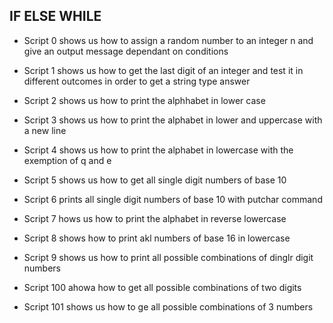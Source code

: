 ## IF ELSE WHILE

* Script 0 shows us how to assign a random number to an integer n and give an output message dependant on conditions

* Script 1 shows us how to get the last digit of an integer and test it in different outcomes in order to get a string type answer

* Script 2 shows us how to print the alphhabet in lower case

* Script 3 shows us how to print the alphabet in lower and uppercase with a new line

* Script 4 shows us how to print the alphabet in lowercase with the exemption of q and e

* Script 5 shows us how to get all single digit numbers of base 10

* Script 6 prints all single digit numbers of base 10 with putchar command

* Script 7 hows us how to print the alphabet in reverse lowercase

* Script 8 shows how to print akl numbers of base 16 in lowercase

* Script 9 shows us how to print all possible combinations of dinglr digit numbers

* Script 100 ahowa how to get all possible combinations of two digits 

* Script 101 shows us how to ge all possible combinations of 3 numbers    
